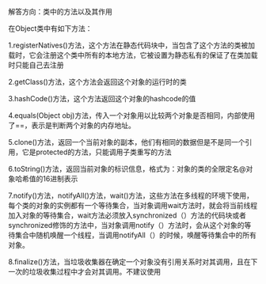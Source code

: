 解答方向：类中的方法以及其作用

在Object类中有如下方法：

1.registerNatives()方法，这个方法在静态代码块中，当包含了这个方法的类被加载时，它会注册这个类中所有的本地方法，它被设置为静态私有的保证了在类加载时只能自己去注册

2.getClass()方法，这个方法会返回这个对象的运行时的类

3.hashCode()方法，这个方法返回这个对象的hashcode的值

4.equals(Object obj)方法，传入一个对象用以比较两个对象是否相同，内部使用了==，表示是判断两个对象的内存地址。

5.clone()方法，返回一个当前对象的副本，他们有相同的数据但是不是同一个引用，它是protected的方法，只能调用子类重写的方法

6.toString()方法，返回当前对象的标识信息，格式为：对象的类的全限定名@对象哈希值的16进制表示

7.notify()方法，notifyAll()方法，wait()方法，这些方法在多线程的环境下使用，每个类的对象的实例都有一个等待集合，当对象调用wait方法时，就会将当前线程加入对象的等待集合，wait方法必须放入synchronized（）方法的代码块或者synchronized修饰的方法中，当对象调用notify（）方法时，会从这个对象的等待集合中随机唤醒一个线程，当调用notifyAll（）的时候，唤醒等待集合中的所有对象。

8.finalize()方法，当垃圾收集器在确定一个对象没有引用关系时对其调用，且在下一次的垃圾收集过程中才会对其调用。不建议使用

